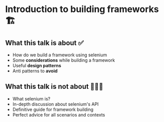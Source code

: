 # Introduction to building frameworks 🏗

## What this talk is about ✅

- How do we build a framework using selenium
- Some **considerations** while building a framework
- Useful **design patterns**
- Anti patterns to **avoid**

## What this talk is not about 🙅🏻‍♂️

- What selenium is?
- In-depth discussion about selenium's API
- Definitive guide for framework building
- Perfect advice for all scenarios and contexts
